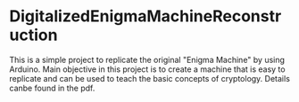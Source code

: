 # DigitalizedEnigmaMachineReconstruction
This is a simple project to replicate the original "Enigma Machine" by using Arduino. Main objective in this project is to create a machine that is easy to replicate and can be used to teach the basic concepts of cryptology. Details canbe found in the pdf.
